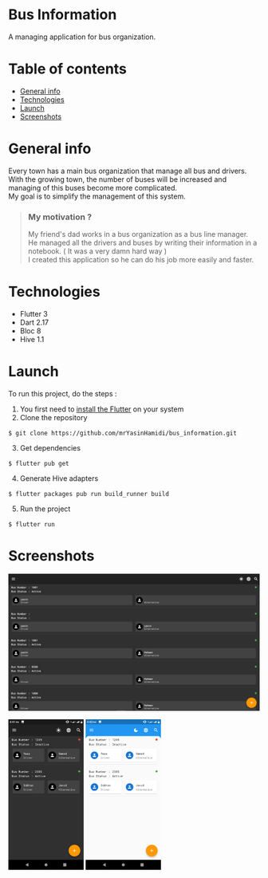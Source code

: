 # Bus Information

A managing application for bus organization.  

# Table of contents
* [General info](#general-info)
* [Technologies](#technologies)
* [Launch](#launch)
* [Screenshots](#screenshots)

# General info
Every town has a main bus organization that manage all bus and drivers.  
With the growing town, the number of buses will be increased and managing of this buses become more complicated.  
My goal is to simplify the management of this system.

>### **My motivation ?**
>My friend's dad works in a bus organization as a bus line manager.  
He managed all the drivers and buses by writing their information in a notebook. ( It was a very damn hard way )  
I created this application so he can do his job more easily and faster.

# Technologies

* Flutter 3
* Dart 2.17
* Bloc 8
* Hive 1.1

# Launch

To run this project, do the steps : 

1. You first need to [install the Flutter](https://docs.flutter.dev/get-started/install) on your system
2. Clone the repository
  ``` 
  $ git clone https://github.com/mrYasinHamidi/bus_information.git 
  ```
3. Get dependencies
  ```
  $ flutter pub get 
  ```
4. Generate Hive adapters 
  ```
  $ flutter packages pub run build_runner build 
  ```
5. Run the project 
  ```
  $ flutter run 
  ```

# Screenshots

<img src="./screenshots/desktop_dark.png" />
<p float="left">
  <img src="./screenshots/phone_dark.png" width="30%" />
  <img src="./screenshots/phone_light.png" width="30%" /> 
</p>
